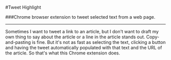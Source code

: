 #Tweet Highlight

###Chrome browser extension to tweet selected text from a web page.

---

Sometimes I want to tweet a link to an article, but I don't want to draft my own
thing to say about the article or a line in the article stands out.
Copy-and-pasting is fine. But it's not as fast as selecting the text, clicking a
button and having the tweet automatically populated with that text and the URL
of the article. So that's what this Chrome extension does.
